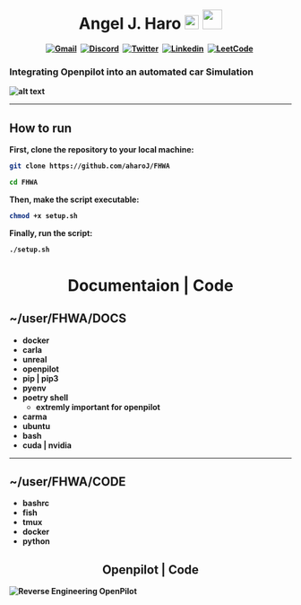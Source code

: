 <h1 align="center"><b> Angel J. Haro
<img src="https://docs.google.com/uc?export=download&id=1JqFc6WL-cTtJBQgW9tusQAZhQ3H9hGae" alt="" height="25" >
<img src="https://docs.google.com/uc?export=download&id=1HsBpakQVutfOmxBcPbGpKdo_oGEoKJZT" alt="" height="35" >
</h1>

<!-- START  -->
<div align="center">
<a href="https://aharoj.io"><img src="https://img.shields.io/badge/website-000000?style=for-the-badge&logo=Portfolio&logoColor=white" alt="Gmail" /></a>&nbsp;
<a href="https://discord.gg/HDDQ6pUMHt"><img src="https://img.shields.io/badge/Discord-7289DA?style=for-the-badge&logo=discord&logoColor=white" alt="Discord" /></a>&nbsp;
<a href="https://twitter.com/aharoJ"><img src="https://img.shields.io/badge/Twitter-1DA1F2?style=for-the-badge&logo=twitter&logoColor=white" alt="Twitter" /></a>&nbsp;
<a href="https://www.linkedin.com/in/aharoJ/"><img src="https://img.shields.io/badge/LinkedIn-0077B5?style=for-the-badge&logo=linkedin&logoColor=white" alt="Linkedin" /></a>&nbsp;
<a href="https://leetcode.com/aharoJ/"><img src="https://img.shields.io/badge/-LeetCode-FFA116?style=for-the-badge&logo=LeetCode&logoColor=black" alt="LeetCode" /></a>&nbsp;
<br/>
</div>  
<!-- END -->

### Integrating Openpilot into an automated car Simulation

![alt text](z/openpilot.gif)

---

## How to run

First, clone the repository to your local machine:

```sh
git clone https://github.com/aharoJ/FHWA
```

```sh
cd FHWA
```

Then, make the script executable:

```sh
chmod +x setup.sh
```

Finally, run the script:

```sh
./setup.sh
```

<h1 align="center"> <b> Documentaion | Code </b> </h1>

## ~/user/FHWA/DOCS

- docker
- carla
- unreal
- openpilot
- pip | pip3
- pyenv
- poetry shell
  - extremly important for openpilot
- carma
- ubuntu
- bash
- cuda | nvidia

---

## ~/user/FHWA/CODE

- bashrc
- fish
- tmux
- docker
- python

<h2 align="center"> <b> Openpilot | Code </b> </h2>

![Reverse Engineering OpenPilot](<z/aharo 2023-07-31 at 2.34.10 AM.png>)
